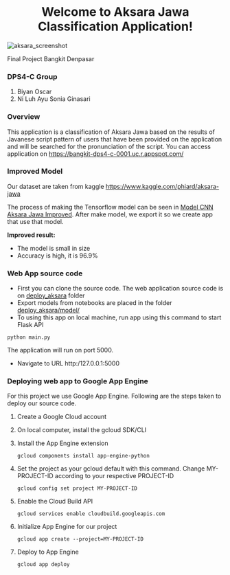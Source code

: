 <h1 align="center">Welcome to Aksara Jawa Classification Application!</h1>

![aksara_screenshot](https://user-images.githubusercontent.com/42605366/85229007-64fd7f80-b411-11ea-8312-c95fd4550093.png)


Final Project Bangkit Denpasar

### DPS4-C Group
1. Biyan Oscar
2. Ni Luh Ayu Sonia Ginasari


### Overview
This application is a classification of Aksara Jawa based on the results of Javanese script pattern of users that have been provided on the application and will be searched for the pronunciation of the script.
You can access application on https://bangkit-dps4-c-0001.uc.r.appspot.com/

### Improved Model
Our dataset are taken from kaggle https://www.kaggle.com/phiard/aksara-jawa

The process of making the Tensorflow model can be seen in [Model CNN Aksara Jawa Improved](aksara_DPS4C_CNN_Improved.ipynb). After make model, we export it so we create app that use that model.

**Improved result:**
- The model is small in size
- Accuracy is high, it is 96.9%


### Web App source code
- First you can clone the source code. The web application source code is on [deploy_aksara](deploy_aksara/) folder
- Export models from notebooks are placed in the folder [deploy_aksara/model/](deploy_aksara/model/)
- To using this app on local machine, run app using this command to start Flask API
```
python main.py
```
The application will run on port 5000.

- Navigate to URL http:/127.0.0.1:5000


### Deploying web app to Google App Engine
For this project we use Google App Engine. Following are the steps taken to deploy our source code.
1. Create a Google Cloud account

2. On local computer, install the gcloud SDK/CLI

3. Install the App Engine extension
    ```
    gcloud components install app-engine-python
    ```

4. Set the project as your gcloud default with this command. Change MY-PROJECT-ID according to your respective PROJECT-ID
    ```
    gcloud config set project MY-PROJECT-ID
    ```

5. Enable the Cloud Build API
    ```
    gcloud services enable cloudbuild.googleapis.com
    ```

6. Initialize App Engine for our project
    ```
    gcloud app create --project=MY-PROJECT-ID
    ```

7. Deploy to App Engine
    ```
    gcloud app deploy
    ```


